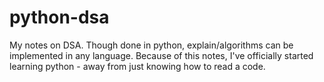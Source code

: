 # python-dsa
My notes on DSA. Though done in python, explain/algorithms can be implemented in any language. Because of this notes, I've officially started learning python - away from just knowing how to read a code. 
